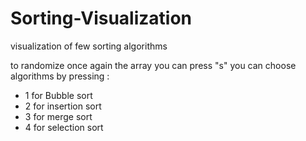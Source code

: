 # Sorting-Visualization
visualization of few sorting algorithms 


to randomize once again the array you can press "s"
you can choose algorithms by pressing : 
- 1 for Bubble sort
- 2 for insertion sort
- 3 for merge sort
- 4 for selection sort 
